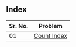 ## Index
| Sr. No. | Problem |
|---------|---------|
|   01| [Count Index](01_basics/01_basic_maths/CountDigits.java)|

